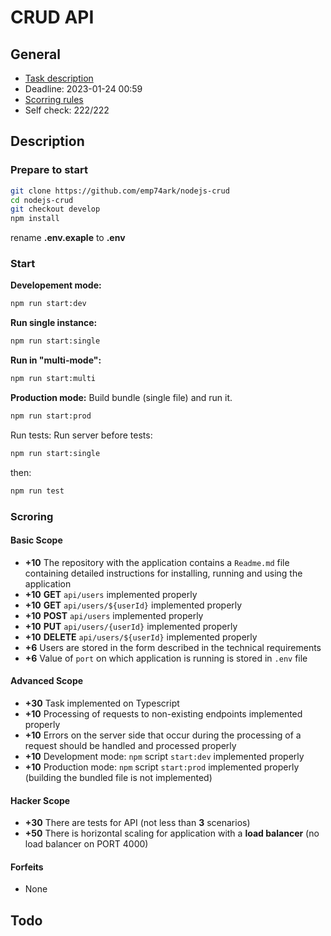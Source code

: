 # CRUD API

## General

- [Task description](https://github.com/AlreadyBored/nodejs-assignments/blob/main/assignments/crud-api/assignment.md)
- Deadline: 2023-01-24 00:59
- [Scorring rules](https://github.com/AlreadyBored/nodejs-assignments/blob/main/assignments/crud-api/score.md)
- Self check: 222/222

## Description

### Prepare to start

```bash
git clone https://github.com/emp74ark/nodejs-crud
cd nodejs-crud
git checkout develop
npm install
```

rename **.env.exaple** to **.env**

### Start

**Developement mode:**

```bash
npm run start:dev
```

**Run single instance:**

```bash
npm run start:single
```

**Run in "multi-mode":**

```bash
npm run start:multi
```

**Production mode:**
Build bundle (single file) and run it.

```bash
npm run start:prod
```

Run tests:
Run server before tests:
``` bash
npm run start:single
```
then:
```bash
npm run test
```

### Scroring

#### Basic Scope

- **+10** The repository with the application contains a `Readme.md` file containing detailed instructions for
  installing, running and using the application
- **+10** **GET** `api/users` implemented properly
- **+10** **GET** `api/users/${userId}` implemented properly
- **+10** **POST** `api/users` implemented properly
- **+10** **PUT** `api/users/{userId}` implemented properly
- **+10** **DELETE** `api/users/${userId}` implemented properly
- **+6** Users are stored in the form described in the technical requirements
- **+6** Value of `port` on which application is running is stored in `.env` file

#### Advanced Scope

- **+30** Task implemented on Typescript
- **+10** Processing of requests to non-existing endpoints implemented properly
- **+10** Errors on the server side that occur during the processing of a request should be handled and processed
  properly
- **+10** Development mode: `npm` script `start:dev` implemented properly
- **+10** Production mode: `npm` script `start:prod` implemented properly (building the bundled file is not implemented)

#### Hacker Scope

- **+30** There are tests for API (not less than **3** scenarios)
- **+50** There is horizontal scaling for application with a **load balancer** (no load balancer on PORT
  4000)

#### Forfeits

- None

## Todo